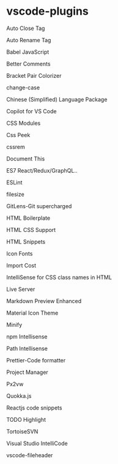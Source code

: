 # vscode-plugins

Auto Close Tag

Auto Rename Tag

Babel JavaScript

Better Comments

Bracket Pair Colorizer

change-case

Chinese (Simplified) Language Package

Copilot for VS Code

CSS Modules

Css Peek

cssrem

Document This

ES7 React/Redux/GraphQL..

ESLint

filesize

GitLens-Git supercharged

HTML Boilerplate

HTML CSS Support

HTML Snippets

Icon Fonts

Import Cost

IntelliSense for CSS class names in HTML

Live Server

Markdown Preview Enhanced

Material Icon Theme

Minify

npm Intellisense

Path Intellisense

Prettier-Code formatter

Project Manager

Px2vw

Quokka.js

Reactjs code snippets

TODO Highlight

TortoiseSVN

Visual Studio IntelliCode

vscode-fileheader


